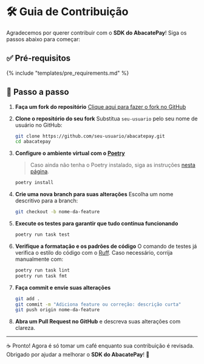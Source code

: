 # 🛠️ Guia de Contribuição

Agradecemos por querer contribuir com o **SDK do AbacatePay**!
Siga os passos abaixo para começar:

## ✅ Pré-requisitos

{% include "templates/pre_requirements.md" %}

## 🚀 Passo a passo

1. **Faça um fork do repositório**
   [Clique aqui para fazer o fork no GitHub](https://github.com/AbacatePay/abacatepay-python-sdk/fork)

2. **Clone o repositório do seu fork**
   Substitua `seu-usuario` pelo seu nome de usuário no GitHub:

    ```bash
    git clone https://github.com/seu-usuario/abacatepay.git
    cd abacatepay
    ```

3. **Configure o ambiente virtual com o [Poetry](https://python-poetry.org/)**

    > Caso ainda não tenha o Poetry instalado, siga as instruções [nesta página](https://python-poetry.org/docs/#installing-with-the-official-installer).

    ```bash
    poetry install
    ```

4. **Crie uma nova branch para suas alterações**
   Escolha um nome descritivo para a branch:

    ```bash
    git checkout -b nome-da-feature
    ```

5. **Execute os testes para garantir que tudo continua funcionando**

    ```bash
    poetry run task test
    ```

6. **Verifique a formatação e os padrões de código**
   O comando de testes já verifica o estilo do código com o [Ruff](https://docs.astral.sh/ruff/).
   Caso necessário, corrija manualmente com:

    ```bash
    poetry run task lint
    poetry run task fmt
    ```

7. **Faça commit e envie suas alterações**

    ```bash
    git add .
    git commit -m "Adiciona feature ou correção: descrição curta"
    git push origin nome-da-feature
    ```

8. **Abra um Pull Request no GitHub** e descreva suas alterações com clareza.

---

☕ Pronto! Agora é só tomar um café enquanto sua contribuição é revisada.
Obrigado por ajudar a melhorar o **SDK do AbacatePay**! 🙌

